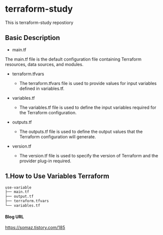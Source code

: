 # terraform-study 
This is terraform-study repostiory




## Basic Description

- main.tf

The main.tf file is the default configuration file containing Terraform resources, data sources, and modules.


- terraform.tfvars

	- The terraform.tfvars file is used to provide values for input variables defined in variables.tf.


- variables.tf

	- The variables.tf file is used to define the input variables required for the Terraform configuration.


- outputs.tf

	- The outputs.tf file is used to define the output values that the Terraform configuration will generate.



- version.tf

	- The version.tf file is used to specify the version of Terraform and the provider plug-in required.




## 1.How to Use Variables Terraform


```bash
use-variable
├── main.tf
├── output.tf
├── terraform.tfvars
└── variables.tf
```

#### Blog URL
<https://somaz.tistory.com/185>

